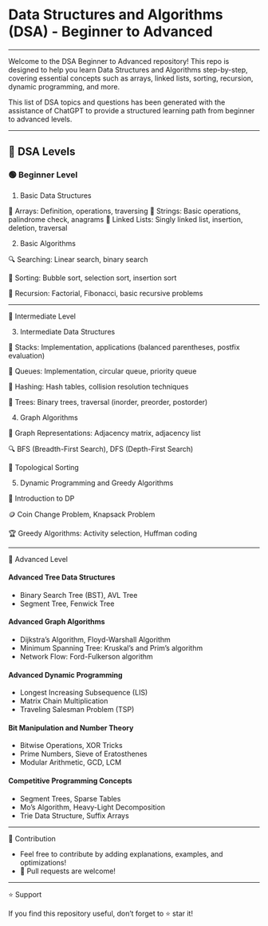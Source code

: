 # Data Structures and Algorithms (DSA) - Beginner to Advanced
---
Welcome to the DSA Beginner to Advanced repository! This repo is designed to help you learn Data Structures and Algorithms step-by-step, covering essential concepts such as arrays, linked lists, sorting, recursion, dynamic programming, and more.

This list of DSA topics and questions has been generated with the assistance of ChatGPT to provide a structured learning path from beginner to advanced levels.

---

## 🚀 DSA Levels

### 🟢 Beginner Level

1. Basic Data Structures

📌 Arrays: Definition, operations, traversing
📌 Strings: Basic operations, palindrome check, anagrams
📌 Linked Lists: Singly linked list, insertion, deletion, traversal

2. Basic Algorithms

🔍 Searching: Linear search, binary search

🔄 Sorting: Bubble sort, selection sort, insertion sort

🔄 Recursion: Factorial, Fibonacci, basic recursive problems

---

🔵 Intermediate Level

3. Intermediate Data Structures

📌 Stacks: Implementation, applications (balanced parentheses, postfix evaluation)

📌 Queues: Implementation, circular queue, priority queue

📌 Hashing: Hash tables, collision resolution techniques

🌳 Trees: Binary trees, traversal (inorder, preorder, postorder)

4. Graph Algorithms

🔗 Graph Representations: Adjacency matrix, adjacency list

🔍 BFS (Breadth-First Search), DFS (Depth-First Search)

🔄 Topological Sorting

5. Dynamic Programming and Greedy Algorithms

🎯 Introduction to DP

🪙 Coin Change Problem, Knapsack Problem

🏆 Greedy Algorithms: Activity selection, Huffman coding

---

🔴 Advanced Level

#### Advanced Tree Data Structures
- Binary Search Tree (BST), AVL Tree
- Segment Tree, Fenwick Tree

#### Advanced Graph Algorithms
- Dijkstra’s Algorithm, Floyd-Warshall Algorithm
- Minimum Spanning Tree: Kruskal’s and Prim’s algorithm
- Network Flow: Ford-Fulkerson algorithm

#### Advanced Dynamic Programming
- Longest Increasing Subsequence (LIS)
- Matrix Chain Multiplication
- Traveling Salesman Problem (TSP)

#### Bit Manipulation and Number Theory
- Bitwise Operations, XOR Tricks
- Prime Numbers, Sieve of Eratosthenes
- Modular Arithmetic, GCD, LCM

#### Competitive Programming Concepts
- Segment Trees, Sparse Tables
- Mo’s Algorithm, Heavy-Light Decomposition
- Trie Data Structure, Suffix Arrays

---

📌 Contribution

- Feel free to contribute by adding explanations, examples, and optimizations!
- 📩 Pull requests are welcome!

---

⭐ Support

If you find this repository useful, don’t forget to ⭐ star it!
